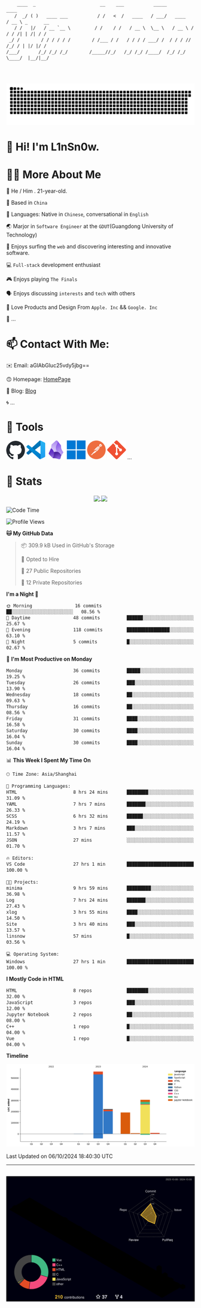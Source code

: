 ```

    ____  _                        __    ___           _____           ____           
   /  _/ ( )   ____ ___           / /   <  /   ____   / ___/   ____   / __ \ _      __
   / /   |/   / __ `__ \         / /    / /   / __ \  \__ \   / __ \ / / / /| | /| / /
 _/ /        / / / / / /        / /___ / /   / / / / ___/ /  / / / // /_/ / | |/ |/ / 
/___/       /_/ /_/ /_/        /_____//_/   /_/ /_/ /____/  /_/ /_/ \____/  |__/|__/  
                                                                                      
                                          

```
##
![](https://raw.githubusercontent.com/lin-snow/lin-snow/output/github-contribution-grid-snake-dark.svg)

# 👋 Hi! I'm L1nSn0w.

# 👨‍💻 More About Me

🤠 He / Him . 21-year-old.

🎈 Based in `China`
  
🤔 Languages: Native in `Chinese`, conversational in `English`

🌏 Marjor in `Software Engineer` at the `GDUT`(Guangdong University of Technology)

🛟 Enjoys surfing the `web` and discovering interesting and innovative software.

💻 `Full-stack` development enthusiast

🎮 Enjoys playing `The Finals`

🗣️ Enjoys discussing `interests` and `tech` with others

👾 Love Products and Design From `Apple. Inc` && `Google. Inc`  

🤪 ...

# 📫 Contact With Me:

✉️ Email: aGlAbGluc25vdy5jbg==

🙃 Homepage: [HomePage](https://linsnow.cn)

📝 Blog: [Blog](https://blog.linsnow.cn)

🌀 ...

# 🔮 Tools

<img src="./icons/github-mark.svg" width="50"  alt="Github"> <img src="./icons/vscode.svg" width="50" alt="VScode"> <img src="./icons/obsidian-logo-gradient.svg" width="50" alt="Obsidian"> <img src="./icons/Windows_logo_-_2021.svg.png" width="50" alt="Windows 11"> <img src="./icons/postman-icon.png" width="50" alt="POSTMAN"> <img src="./icons/Git-Icon-1788C.png" width="50" alt="Git"> ...

# 🍟 Stats

<div style="text-align: center;">
    <a href="https://github.com/lin-snow">
        <img align="center" src="https://githubstat.linsnow.cn/api/top-langs/?username=lin-snow&layout=compact" />
    </a>
    <a href="https://github.com/lin-snow">
        <img align="center" src="https://githubstat.linsnow.cn/api?username=lin-snow&count_private=true&show_icons=true&theme=ambient_gradient" />
    </a>
</div>

<!--START_SECTION:waka-->
![Code Time](http://img.shields.io/badge/Code%20Time-92%20hrs%2010%20mins-blue)

![Profile Views](http://img.shields.io/badge/Profile%20Views-0-blue)

**🐱 My GitHub Data** 

> 📦 309.9 kB Used in GitHub's Storage 
 > 
> 💼 Opted to Hire
 > 
> 📜 27 Public Repositories 
 > 
> 🔑 12 Private Repositories 
 > 
**I'm a Night 🦉** 

```text
🌞 Morning                16 commits          ██░░░░░░░░░░░░░░░░░░░░░░░   08.56 % 
🌆 Daytime                48 commits          ██████░░░░░░░░░░░░░░░░░░░   25.67 % 
🌃 Evening                118 commits         ████████████████░░░░░░░░░   63.10 % 
🌙 Night                  5 commits           █░░░░░░░░░░░░░░░░░░░░░░░░   02.67 % 
```
📅 **I'm Most Productive on Monday** 

```text
Monday                   36 commits          █████░░░░░░░░░░░░░░░░░░░░   19.25 % 
Tuesday                  26 commits          ███░░░░░░░░░░░░░░░░░░░░░░   13.90 % 
Wednesday                18 commits          ██░░░░░░░░░░░░░░░░░░░░░░░   09.63 % 
Thursday                 16 commits          ██░░░░░░░░░░░░░░░░░░░░░░░   08.56 % 
Friday                   31 commits          ████░░░░░░░░░░░░░░░░░░░░░   16.58 % 
Saturday                 30 commits          ████░░░░░░░░░░░░░░░░░░░░░   16.04 % 
Sunday                   30 commits          ████░░░░░░░░░░░░░░░░░░░░░   16.04 % 
```


📊 **This Week I Spent My Time On** 

```text
🕑︎ Time Zone: Asia/Shanghai

💬 Programming Languages: 
HTML                     8 hrs 24 mins       ████████░░░░░░░░░░░░░░░░░   31.09 % 
YAML                     7 hrs 7 mins        ███████░░░░░░░░░░░░░░░░░░   26.33 % 
SCSS                     6 hrs 32 mins       ██████░░░░░░░░░░░░░░░░░░░   24.19 % 
Markdown                 3 hrs 7 mins        ███░░░░░░░░░░░░░░░░░░░░░░   11.57 % 
JSON                     27 mins             ░░░░░░░░░░░░░░░░░░░░░░░░░   01.70 % 

🔥 Editors: 
VS Code                  27 hrs 1 min        █████████████████████████   100.00 % 

🐱‍💻 Projects: 
minima                   9 hrs 59 mins       █████████░░░░░░░░░░░░░░░░   36.98 % 
Log                      7 hrs 24 mins       ███████░░░░░░░░░░░░░░░░░░   27.43 % 
xlog                     3 hrs 55 mins       ████░░░░░░░░░░░░░░░░░░░░░   14.50 % 
Site                     3 hrs 40 mins       ███░░░░░░░░░░░░░░░░░░░░░░   13.57 % 
linsnow                  57 mins             █░░░░░░░░░░░░░░░░░░░░░░░░   03.56 % 

💻 Operating System: 
Windows                  27 hrs 1 min        █████████████████████████   100.00 % 
```

**I Mostly Code in HTML** 

```text
HTML                     8 repos             ████████░░░░░░░░░░░░░░░░░   32.00 % 
JavaScript               3 repos             ███░░░░░░░░░░░░░░░░░░░░░░   12.00 % 
Jupyter Notebook         2 repos             ██░░░░░░░░░░░░░░░░░░░░░░░   08.00 % 
C++                      1 repo              █░░░░░░░░░░░░░░░░░░░░░░░░   04.00 % 
Vue                      1 repo              █░░░░░░░░░░░░░░░░░░░░░░░░   04.00 % 
```



**Timeline**

![Lines of Code chart](https://raw.githubusercontent.com/lin-snow/lin-snow/main/assets/bar_graph.png)


 Last Updated on 06/10/2024 18:40:30 UTC
<!--END_SECTION:waka-->



---
##
![](./profile-3d-contrib/profile-night-rainbow.svg)
